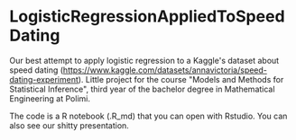 # LogisticRegressionAppliedToSpeedDating
Our best attempt to apply logistic regression to a Kaggle's dataset about speed dating (https://www.kaggle.com/datasets/annavictoria/speed-dating-experiment). Little project for the course "Models and Methods for Statistical Inference", third year of the bachelor degree in Mathematical Engineering at Polimi.

The code is a R notebook (.R_md) that you can open with Rstudio. You can also see our shitty presentation. 
